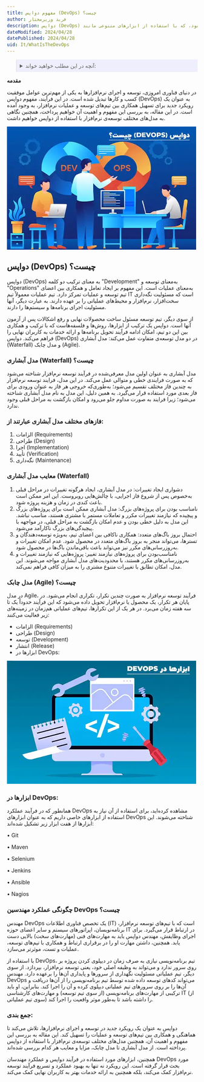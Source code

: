 ```yaml
---
title: مفهوم دواپس (DevOps) چیست؟
author: فربد وزیرمختار
description: دواپس (DevOps) به‌عنوان یک رویکرد برای همکاری بین تیم‌های توسعه و عملیات نرم‌افزار تشریح می‌شود، که با استفاده از ابزارهای متنوعی مانند Git و Jenkins، فرآیند توسعه و ارائه نرم‌افزار را تسهیل می‌کند.
dateModified: 2024/04/28
datePublished: 2024/04/28
uid: It/WhatIsTheDevOps
---
```


<blockquote style="background-color:#eeeefc; padding:0.5rem">
<details>
   <summary>آنچه در این مطلب خواهید خواند:</summary>
 <ul>
  <li>دواپس (DevOps) چیست؟</li>
  <li>مدل آبشاری (Waterfall) چیست؟</li>
  <li>فاز‌های مختلف مدل آبشاری</li>
  <li>معایب مدل آبشاری (Waterfall)</li>
  <li>مدل چابک (Agile) چیست؟</li>
  <li>ابزارها در DevOps</li>
  <li>چگونگی عملکرد مهندسین DevOps</li>
</ul>
</details>
</blockquote>

**مقدمه**

در دنیای فناوری امروزی، توسعه و اجرای نرم‌افزارها به یکی از مهم‌ترین عوامل موفقیت کسب و کارها تبدیل شده است. در این فرآیند، مفهوم دواپس (DevOps) به عنوان یک رویکرد جدید برای تسهیل همکاری بین تیم‌های توسعه و عملیات نرم‌افزار، به وجود آمده است. 
در این مقاله، به بررسی این مفهوم و اهمیت آن خواهیم پرداخت، همچنین نگاهی به مدل‌های مختلف توسعه‌ی نرم‌افزار با استفاده از دواپس خواهیم داشت. 

![دواپس چیست؟](./Images/WhatIsDevOps.webp)

## دواپس (DevOps) چیست؟

دواپس (DevOps) به معنای ترکیب دو کلمه "Development" به‌معنای توسعه و "Operations" به‌معنای عملیات است. این مفهوم بر ایجاد تعامل و همکاری بین اعضای تیم توسعه و عملیات تمرکز دارد. تیم عملیات معمولاً تیم IT است که مسئولیت نگه‌داری سخت‌افزار، نرم‌افزار و محیط‌های عملیاتی را بر عهده دارند. به عبارت دیگر، آنها مسئولیت اجرای برنامه‌ها و سیستم‌ها را دارند. 

از سوی دیگر، تیم توسعه مسئول ساخت محصولات نهایی و رفع اشکالات پس از آزمون آنها است. دواپس یک ترکیب از ابزارها، روش‌ها و فلسفه‌هاست که با ترکیب و همکاری بین این دو تیم، امکان ادامه فرآیند تحویل برنامه‌ها و ارائه خدمات به کاربران نهایی را فراهم می‌کند.
دواپس (DevOps) در دو مدل توسعه‌ی متفاوت عمل می‌کند: مدل آبشاری (Waterfall) و مدل چابک (Agile).

### مدل آبشاری (Waterfall) چیست؟ 

مدل آبشاری به عنوان اولین مدل معرفی‌شده در فرآیند توسعه نرم‌افزار شناخته می‌شود که به صورت فرایندی خطی و متوالی عمل می‌کند. در این مدل، فرایند توسعه نرم‌افزار به چندین فاز مختلف تقسیم می‌شود؛ به‌طوری‌که خروجی هر فاز به عنوان ورودی برای فاز بعدی مورد استفاده قرار می‌گیرد. به همین دلیل، این مدل به نام مدل آبشاری شناخته می‌شود؛ زیرا فرایند به صورت مداوم جلو می‌رود و امکان بازگشت به مراحل قبلی وجود ندارد.

### فاز‌های مختلف مدل آبشاری عبارتند از:

1. الزامات (Requirements)
2. طراحی (Design)
3. اجرا (Implementation)
4. تأیید (Verification)
5. نگه‌داری (Maintenance)

### معایب مدل آبشاری (Waterfall)

1. دشواری ایجاد تغییرات: در مدل آبشاری، ایجاد هرگونه تغییرات در مراحل قبلی به‌خصوص پس از شروع فاز اجرایی، با چالش‌هایی روبروست. این امر ممکن است باعث کندی در زمان و هزینه پروژه شود.
2. نامناسب ‌بودن برای پروژه‌های بزرگ: مدل آبشاری ممکن است برای پروژه‌های بزرگ و پیچیده که نیازمند تغییرات مکرر و تعاملات مستمر با مشتری هستند، مناسب نباشد. این مدل به دلیل خطی بودن و عدم امکان بازگشت به مراحل قبلی، در مواجهه با پیچیدگی‌های بزرگ ناکارآمد می‌شود.
3. احتمال بروز باگ‌های متعدد: همکاری ناکافی بین اعضای تیم، به‌ویژه توسعه‌دهندگان و تسترها، می‌تواند منجر به بروز باگ‌های متعدد در محصول شود. عدم امکان تغییرات و به‌روزرسانی‌های مکرر نیز می‌تواند باعث باقی‌ماندن باگ‌ها در محصول شود.
4. نامناسب‌بودن برای پروژه‌های نیازمند تغییر: پروژه‌هایی که نیازمند تغییرات و به‌روزرسانی‌های مکرر هستند، با محدودیت‌های مدل آبشاری مواجه می‌شوند. این مدل، امکان تطابق با تغییرات متنوع مشتری را به میزان کافی فراهم نمی‌کند.

### مدل چابک (Agile) چیست؟

در مدل Agile، فرآیند توسعه نرم‌افزار به صورت چندین تکرار، تکراری انجام می‌شود. در پایان هر تکرار، یک محصول یا نرم‌افزار تحویل داده می‌شود که این فرآیند حدوداً یک تا سه هفته زمان می‌برد. در هر یک از این تکرارها، تیم‌های عملیاتی هم‌زمان در زمینه‌های زیر فعالیت می‌کنند:

- الزامات (Requirements)
- طراحی (Design)
- توسعه (Development)
- انتشار (Release)
- ابزارها در DevOps:


![ابزارهای دواپس](./Images/ToolsInDevOps.webp)

### ابزارها در DevOps:
همانطور که در فرآیند عملکرد DevOps مشاهده کرده‌اید، برای استفاده از آن نیاز به استفاده از ابزارهای خاصی داریم که به عنوان ابزارهای DevOps شناخته می‌شوند. این ابزارها از هفت ابزار زیر تشکیل شده‌اند:

•	Git

•	 Maven

•	Selenium

•	 Jenkins

•	 Ansible

•	Nagios

### چگونگی عملکرد مهندسین DevOps چیست؟

مهندس DevOps یک تخصص فناوری اطلاعات (IT) است که با تیم‌های توسعه نرم‌افزار، برنامه‌نویسان، اپراتورهای سیستم و سایر اعضای حوزه IT در ارتباط قرار می‌گیرد. برای اجرای وظایفش، مهندس دواپس باید به مهارت‌های فنی (مهارت‌های سخت) بالایی دست یابد. همچنین، داشتن مهارت‌ او را در برقراری ارتباط و همکاری با تیم‌های توسعه، عملیات و تست، موثرتر می‌سازد.

با استفاده از DevOps، تیم برنامه‌نویسی نیازی به صرف زمان در دیپلوی کردن پروژه بر روی سرور ندارد و می‌تواند به وظیفه اصلی خود، یعنی توسعه نرم‌افزار، بپردازد. از سوی دیگر، تیم عملیاتی مسئولیت نگهداری از سرورها و پایداری آن‌ها را برعهده دارد. مهندس DevOps می‌تواند کدهای توسعه داده شده توسط تیم برنامه‌نویسی را از آن‌ها دریافت و آن‌ها را بر روی سرورهای تیم عملیاتی دیپلوی کرده و آن را اجرا کند. بنابراین، او باید ترکیبی از مهارت‌های برنامه‌نویسی (از سوی تیم توسعه) و مهارت‌های کارشناسی IT (از سوی تیم عملیاتی) را داشته باشد تا به‌طور موثر واقعیت را اجرا کند.

### جمع بندی: 
دواپس به عنوان یک رویکرد جدید در توسعه و اجرای نرم‌افزارها، تلاش می‌کند تا هماهنگی و همکاری بین تیم‌های توسعه و عملیات را تسهیل کند. این مقاله به بررسی این مفهوم و اهمیت آن، همچنین مدل‌های مختلف توسعه‌ی نرم‌افزار با استفاده از دواپس پرداخته است. از مدل آبشاری تا مدل چابک، مزایا و معایب هر کدام بررسی شده‌اند. 

همچنین، ابزارهای مورد استفاده در فرآیند دواپس و عملکرد مهندسان DevOps مورد بحث قرار گرفته است. این رویکرد نه تنها به بهبود عملکرد و تسریع فرآیند توسعه نرم‌افزار کمک می‌کند، بلکه همچنین به ارائه خدمات بهتر به کاربران نهایی کمک می‌کند.
